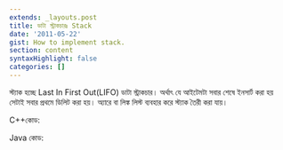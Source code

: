 ```yaml
---
extends: _layouts.post
title: ডাটা স্ট্রাকচারঃ Stack
date: '2011-05-22'
gist: How to implement stack.
section: content
syntaxHighlight: false
categories: []
---
```


স্ট্যাক হচ্ছে Last In First Out(LIFO) ডাটা স্ট্রাকচার। অর্থাৎ যে আইটেমটা সবার শেষে ইনসার্ট করা হয় সেটাই সবার প্রথমে ডিলিট করা হয়। অ্যারে বা লিঙ্ক লিস্ট ব্যবহার করে স্ট্যাক তৈরী করা যায়।

C++কোড:

<script src="https://gist.github.com/milon/29cf63227c4863dc1c4ff46787302702.js">
</script>

Java কোড:

<script src="https://gist.github.com/milon/94f58a02ec0446e6e79c7f91b08d554d.js">
</script>

